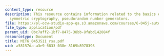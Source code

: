 ```yaml
---
content_type: resource
description: This resource contains information related to the basics of cryptography,
  symmetric cryptography, pseudorandom number generators.
file: https://ol-ocw-studio-app-qa.s3.amazonaws.com/courses/6-045j-automata-computability-and-complexity-spring-2011/a58157daa3e96833038e8169b8978393_MIT6_045JS11_rsa.pdf
file_type: application/pdf
parent_uid: 0bc7aff2-1bf7-8475-38bb-8fabd142084f
resourcetype: Document
title: MIT6_045JS11_rsa.pdf
uid: a58157da-a3e9-6833-038e-8169b8978393
---
```

